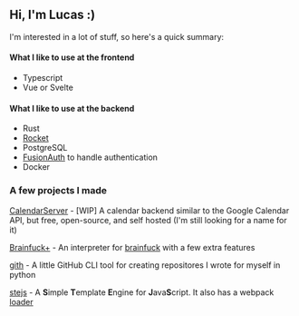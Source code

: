 ## Hi, I'm Lucas :)

I'm interested in a lot of stuff, so here's a quick summary:

#### What I like to use at the frontend
- Typescript
- Vue or Svelte

#### What I like to use at the backend
- Rust
- [Rocket](https://rocket.rs)
- PostgreSQL
- [FusionAuth](https://fusionauth.io) to handle authentication
- Docker

### A few projects I made

[CalendarServer](https://github.com/ItsaMeTuni/calendar-server) - [WIP] A calendar backend similar to the Google Calendar API, but free, open-source, and self hosted (I'm still looking for a name for it)

[Brainfuck+](https://github.com/ItsaMeTuni/brainfuck-plus) - An interpreter for [brainfuck](https://en.wikipedia.org/wiki/Brainfuck) with a few extra features

[gith](https://github.com/ItsaMeTuni/github-helper) - A little GitHub CLI tool for creating repositores I wrote for myself in python

[stejs](https://github.com/ItsaMeTuni/stejs) - A **S**imple **T**emplate **E**ngine for **J**ava**S**cript. It also has a webpack [loader](https://github.com/ItsaMeTuni/stejs-loader)